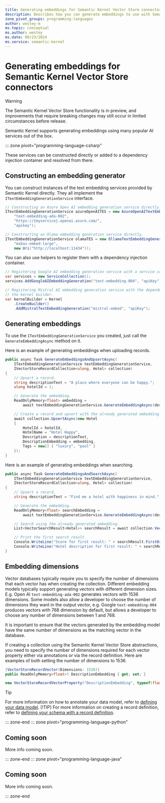 ```yaml
---
title: Generating embeddings for Semantic Kernel Vector Store connectors
description: Describes how you can generate embeddings to use with Semantic Kernel vector store connectors.
zone_pivot_groups: programming-languages
author: westey-m
ms.topic: conceptual
ms.author: westey
ms.date: 09/23/2024
ms.service: semantic-kernel
---
```


# Generating embeddings for Semantic Kernel Vector Store connectors

> [!WARNING]
> The Semantic Kernel Vector Store functionality is in preview, and improvements that require breaking changes may still occur in limited circumstances before release.

Semantic Kernel supports generating embeddings using many popular AI services out of the box.

::: zone pivot="programming-language-csharp"

These services can be constructed directly or added to a dependency injection container and resolved from there.

## Constructing an embedding generator

You can construct instances of the text embedding services provided by Semantic Kernel directly.
They all implement the `ITextEmbeddingGenerationService` interface.

```csharp
// Constructing an Azure Open AI embedding generation service directly.
ITextEmbeddingGenerationService azureOpenAITES = new AzureOpenAITextEmbeddingGenerationService(
    "text-embedding-ada-002",
    "https://{myservice}.openai.azure.com/",
    "apikey");

// Constructing an Olama embedding generation service directly.
ITextEmbeddingGenerationService olamaTES = new OllamaTextEmbeddingGenerationService(
    "mxbai-embed-large",
    new Uri("http://localhost:11434"));
```

You can also use helpers to register them with a dependency injection container.

```csharp
// Registering Google AI embedding generation service with a service collection.
var services = new ServiceCollection();
services.AddGoogleAIEmbeddingGeneration("text-embedding-004", "apiKey");

// Registering Mistral AI embedding generation service with the dependency injection container on
// the kernel builder.
var kernelBuilder = Kernel
    .CreateBuilder()
    .AddMistralTextEmbeddingGeneration("mistral-embed", "apiKey");
```

## Generating embeddings

To use the `ITextEmbeddingGenerationService` you created, just call the `GenerateEmbeddingAsync` method
on it.

Here is an example of generating embeddings when uploading records.

```csharp
public async Task GenerateEmbeddingsAndUpsertAsync(
    ITextEmbeddingGenerationService textEmbeddingGenerationService,
    IVectorStoreRecordCollection<ulong, Hotel> collection)
{
    // Upsert a record.
    string descriptionText = "A place where everyone can be happy.";
    ulong hotelId = 1;

    // Generate the embedding.
    ReadOnlyMemory<float> embedding =
        await textEmbeddingGenerationService.GenerateEmbeddingAsync(descriptionText);

    // Create a record and upsert with the already generated embedding.
    await collection.UpsertAsync(new Hotel
    {
        HotelId = hotelId,
        HotelName = "Hotel Happy",
        Description = descriptionText,
        DescriptionEmbedding = embedding,
        Tags = new[] { "luxury", "pool" }
    });
}
```

Here is an example of generating embeddings when searching.

```csharp
public async Task GenerateEmbeddingsAndSearchAsync(
    ITextEmbeddingGenerationService textEmbeddingGenerationService,
    IVectorStoreRecordCollection<ulong, Hotel> collection)
{
    // Upsert a record.
    string descriptionText = "Find me a hotel with happiness in mind.";

    // Generate the embedding.
    ReadOnlyMemory<float> searchEmbedding =
        await textEmbeddingGenerationService.GenerateEmbeddingAsync(descriptionText);

    // Search using the already generated embedding.
    List<VectorSearchResult<Hotel>> searchResult = await collection.VectorizedSearchAsync(searchEmbedding).ToListAsync();

    // Print the first search result.
    Console.WriteLine("Score for first result: " + searchResult.FirstOrDefault()?.Score);
    Console.WriteLine("Hotel description for first result: " + searchResult.FirstOrDefault()?.Record.Description);
}
```

## Embedding dimensions

Vector databases typically require you to specify the number of dimensions that each vector has when creating the collection.
Different embedding models typically support generating vectors with different dimension sizes. E.g. Open AI `text-embedding-ada-002`
generates vectors with 1536 dimensions. Some models also allow a developer to choose the number of dimensions they want in the
output vector, e.g. Google `text-embedding-004` produces vectors with 768 dimension by default, but allows a developer to
choose any number of dimensions between 1 and 768.

It is important to ensure that the vectors generated by the embedding model have the same number of dimensions as the
matching vector in the database.

If creating a collection using the Semantic Kernel Vector Store abstractions, you need to specify the number of dimensions
required for each vector property either via annotations or via the record definition. Here are examples of both setting
the number of dimensions to 1536.

```csharp
[VectorStoreRecordVector(Dimensions: 1536)]
public ReadOnlyMemory<float>? DescriptionEmbedding { get; set; }
```

```csharp
new VectorStoreRecordVectorProperty("DescriptionEmbedding", typeof(float)) { Dimensions = 1536 }
```

> [!TIP]
> For more information on how to annotate your data model, refer to [defining your data model](./defining-your-data-model.md).
> [!TIP]
> For more information on creating a record definition, refer to [defining your schema with a record definition](./schema-with-record-definition.md).

::: zone-end
::: zone pivot="programming-language-python"

## Coming soon

More info coming soon.

::: zone-end
::: zone pivot="programming-language-java"

## Coming soon

More info coming soon.

::: zone-end
